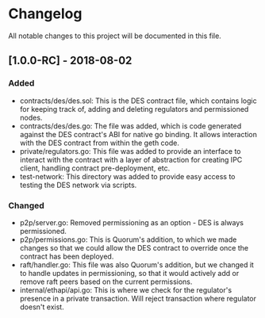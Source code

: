# Changelog
All notable changes to this project will be documented in this file.

## [1.0.0-RC] - 2018-08-02
### Added
- contracts/des/des.sol: This is the DES contract file, which contains logic for keeping track of, adding and deleting regulators and permissioned nodes.
- contracts/des/des.go: The file was added, which is code generated against the DES contract's ABI for native go binding. It allows interaction with the DES contract from within the geth code. 
- private/regulators.go: This file was added to provide an interface to interact with the contract with a layer of abstraction for creating IPC client, handling contract pre-deployment, etc.
- test-network: This directory was added to provide easy access to testing the DES network via scripts. 

### Changed
- p2p/server.go: Removed permissioning as an option - DES is always permissioned.
- p2p/permissions.go: This is Quorum's addition, to which we made changes so that we could allow the DES contract to override once the contract has been deployed.
- raft/handler.go: This file was also Quorum's addition, but we changed it to handle updates in permissioning, so that it would actively add or remove raft peers based on the current permissions.
- internal/ethapi/api.go: This is where we check for the regulator's presence in a private transaction. Will reject transaction where regulator doesn't exist.
